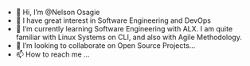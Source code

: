 - 👋 Hi, I’m @Nelson Osagie
- 👀 I have great interest in Software Engineering and DevOps
- 🌱 I’m currently learning Software Engineering with ALX. I am quite familiar with Linux Systems on CLI, and also with Agile Methodology.
- 💞️ I’m looking to collaborate on Open Source Projects...
- 📫 How to reach me ...

<!---
Nelgit007/Nelgit007 is a ✨ special ✨ repository because its `README.md` (this file) appears on your GitHub profile.
You can click the Preview link to take a look at your changes.
--->
